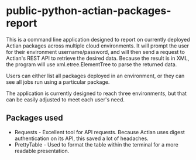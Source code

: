 # public-python-actian-packages-report

This is a command line application designed to report on currently deployed Actian packages across multiple cloud environments.
It will prompt the user for their environment username/password, and will then send a request to Actian's REST API to retrieve the desired data.
Because the result is in XML, the program will use xml.etree.ElementTree to parse the returned data.

Users can either list all packages deployed in an environment, or they can see all jobs run using a particular package.

The application is currently designed to reach three environments, but that can be easily adjusted to meet each user's need.

## Packages used
* Requests - Excellent tool for API requests. Because Actian uses digest authentication on its API, this saved a lot of headaches.
* PrettyTable - Used to format the table within the terminal for a more readable presentation.
